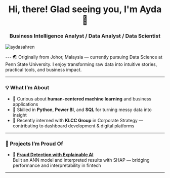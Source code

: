 <h1 align="center">Hi, there! Glad seeing you, I'm Ayda 👋</h1>
<h3 align="center">Business Intelligence Analyst / Data Analyst / Data Scientist</h3>

<p align="left">
  <img src="https://komarev.com/ghpvc/?username=aydasahren&label=Profile%20views&color=0e75b6&style=flat" alt="aydasahren" />
</p>
---
🌏 Originally from Johor, Malaysia — currently pursuing Data Science at Penn State University.  
I enjoy transforming raw data into intuitive stories, practical tools, and business impact.

---

### 💡 What I’m About

- 🧠 Curious about **human-centered machine learning** and business applications
- 🧰 Skilled in **Python**, **Power BI**, and **SQL** for turning messy data into insight
- 💼 Recently interned with **KLCC Group** in Corporate Strategy — contributing to dashboard development & digital platforms

---

### 📌 Projects I’m Proud Of

- 🔐 [**Fraud Detection with Explainable AI**]()  
  Built an ANN model and interpreted results with SHAP — bridging performance and interpretability in fintech

---
